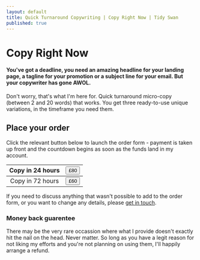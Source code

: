 ```yaml
---
layout: default
title: Quick Turnaround Copywriting | Copy Right Now | Tidy Swan
published: true
---
```


# Copy Right Now

#### You've got a deadline, you need an amazing headline for your landing page, a tagline for your promotion or a subject line for your email. But your copywriter has gone AWOL.

Don't worry, that's what I'm here for. Quick turnaround micro-copy (between 2 and 20 words) that works. You get three ready-to-use unique variations, in the timeframe you need them.

## Place your order

Click the relevant button below to launch the order form - payment is taken up front and the countdown begins as soon as the funds land in my account.

| Copy in 24 hours | <button class="button">£80</button> |
|:----------------:|:----------------:|
| Copy in 72 hours | <button class="button">£60</button> |

If you need to discuss anything that wasn't possible to add to the order form, or you want to change any details, please [get in touch](/contact).

### Money back guarentee

There may be the very rare occassion where what I provide doesn't exactly hit the nail on the head. Never matter. So long as you have a legit reason for not liking my efforts and you're not planning on using them, I'll happily arrange a refund.
